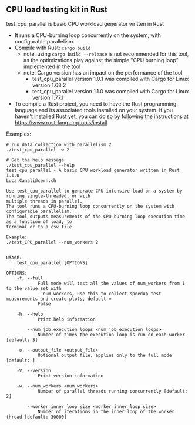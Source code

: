 ## CPU load testing kit in Rust
test_cpu_parallel is basic CPU workload generator written in Rust
- It runs a CPU-burning loop concurrently on the system, with configurable parallelism.
- Compile with Rust: `cargo build`
  - note, using `cargo build --release` is not recommended for this tool, 
    as the optimizations play against the simple "CPU burning loop" implemented in the tool
  - note, Cargo version has an impact on the performance of the tool
    - test_cpu_parallel version 1.0.1 was compiled with Cargo for Linux version 1.68.2
    - test_cpu_parallel version 1.1.0 was compiled with Cargo for Linux version 1.77.1
- To compile a Rust project, you need to have the Rust programming language and its associated 
  tools installed on your system. If you haven't installed Rust yet, you can do so by following
  the instructions at https://www.rust-lang.org/tools/install

Examples:
```
# run data collection with parallelism 2
./test_cpu_parallel -w 2 

# Get the help message
./test_cpu_parallel --help
test_cpu_parallel - A basic CPU workload generator written in Rust 1.1.0
Luca.Canali@cern.ch

Use test_cpu_parallel to generate CPU-intensive load on a system by running single-threaded, or with
multiple threads in parallel.
The tool runs a CPU-burning loop concurrently on the system with configurable parallelism.
The tool outputs measurements of the CPU-burning loop execution time as a function of load, to
terminal or to a csv file.

Example:
./test_CPU_parallel --num_workers 2


USAGE:
    test_cpu_parallel [OPTIONS]

OPTIONS:
    -f, --full
            Full mode will test all the values of num_workers from 1 to the value set with
            --num_workers, use this to collect speedup test measurements and create plots, default =
            False

    -h, --help
            Print help information

        --num_job_execution_loops <num_job_execution_loops>
            Number of times the execution loop is run on each worker [default: 3]

    -o, --output_file <output_file>
            Optional output file, applies only to the full mode [default: ]

    -V, --version
            Print version information

    -w, --num_workers <num_workers>
            Number of parallel threads running concurrently [default: 2]

        --worker_inner_loop_size <worker_inner_loop_size>
            Number of iterations in the inner loop of the worker thread [default: 30000]
```
